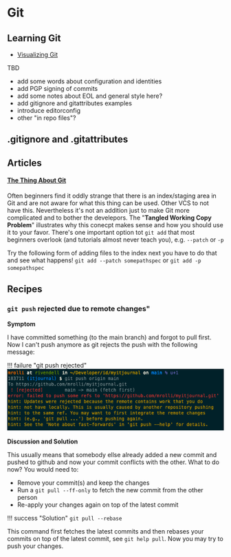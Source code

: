 # Git

## Learning Git

* [Visualizing Git](https://git-school.github.io/visualizing-git/)

TBD

* add some words about configuration and identities
* add PGP signing of commits
* add some notes about EOL and general style here?
* add gitignore and gitattributes examples
* introduce editorconfig
* other "in repo files"?

## .gitignore and .gitattributes

## Articles

#### **[The Thing About Git](https://tomayko.com/blog/2008/the-thing-about-git)**

Often beginners find it oddly strange that there is an index/staging area in Git and are not aware
for what this thing can be used. Other VCS to not have this. Nevertheless it's not an addition just
to make Git more complicated and to bother the develepors. The "**Tangled Working Copy Problem**" illustrates
why this conecpt makes sense and how you should use it to your favor. There's one important option tot `git add`
that most beginners overlook (and tutorials almost never teach you), e.g. `--patch` or `-p`

Try the following form of adding files to the index next you have to do that and see what happens!
`git add --patch somepathspec` or `git add -p somepathspec`

## Recipes

### `git push` rejected due to remote changes"

**Symptom**

I have committed something (to the main branch) and forgot to pull first. Now I can't push anymore as git
rejects the push with the following message:

!!! failure  "git push rejected"
    ![Screenshot](../img/git_push_reject.png)

**Discussion and Solution**

This usually means that somebody ellse already added a new commit and pushed to github and now your commit
conflicts with the other. What to do now? You would need to:

* Remove your commit(s) and keep the changes
* Run a `git pull --ff-only` to fetch the new commit from the other person
* Re-apply your changes again on top of the latest commit

!!! success "Solution"
    `git pull --rebase`

This command first fetches the latest commits and then rebases your commits on top of the latest commit, see `git help pull`. Now you may try to push your changes.


